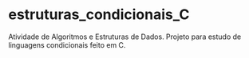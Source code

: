 # estruturas_condicionais_C
Atividade de Algoritmos e Estruturas de Dados. Projeto para estudo de linguagens condicionais feito em C.
